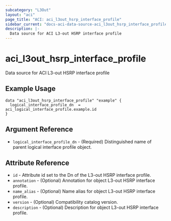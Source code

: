```yaml
---
subcategory: "L3Out"
layout: "aci"
page_title: "ACI: aci_l3out_hsrp_interface_profile"
sidebar_current: "docs-aci-data-source-aci_l3out_hsrp_interface_profile"
description: |-
  Data source for ACI L3-out HSRP interface profile
---
```


# aci_l3out_hsrp_interface_profile

Data source for ACI L3-out HSRP interface profile

## Example Usage

```hcl
data "aci_l3out_hsrp_interface_profile" "example" {
  logical_interface_profile_dn  = aci_logical_interface_profile.example.id
}
```

## Argument Reference

- `logical_interface_profile_dn` - (Required) Distinguished name of parent logical interface profile object.

## Attribute Reference

- `id` - Attribute id set to the Dn of the L3-out HSRP interface profile.
- `annotation` - (Optional) Annotation for object L3-out HSRP interface profile.
- `name_alias` - (Optional) Name alias for object L3-out HSRP interface profile.
- `version` - (Optional) Compatibility catalog version.
- `description` - (Optional) Description for object L3-out HSRP interface profile.
